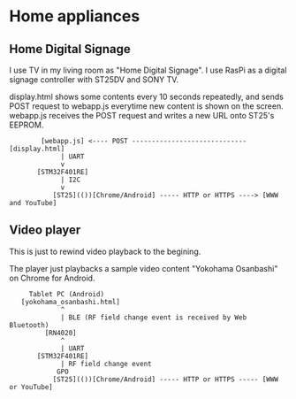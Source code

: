 # Home appliances

## Home Digital Signage

I use TV in my living room as "Home Digital Signage". I use RasPi as a digital signage controller with ST25DV and SONY TV.

display.html shows some contents every 10 seconds repeatedly, and sends POST request to webapp.js everytime new content is shown on the screen. webapp.js receives the POST request and writes a new URL onto ST25's EEPROM.

```
        [webapp.js] <---- POST ----------------------------- [display.html]
             | UART
             v
       [STM32F401RE]
             | I2C
             v
           [ST25](())[Chrome/Android] ----- HTTP or HTTPS ----> [WWW and YouTube]

```

## Video player

This is just to rewind video playback to the begining.

The player just playbacks a sample video content "Yokohama Osanbashi" on Chrome for Android.

```
     Tablet PC (Android)
   [yokohama_osanbashi.html]
             ^
             | BLE (RF field change event is received by Web Bluetooth)
         [RN4020]
             ^
             | UART
       [STM32F401RE]
             | RF field change event
            GPO
           [ST25](())[Chrome/Android] ----- HTTP or HTTPS ----- [WWW or YouTube]
```
